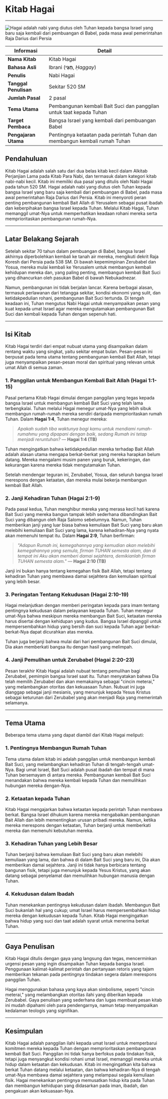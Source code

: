 # Kitab Hagai

---

![Hagai adalah nabi yang diutus oleh Tuhan kepada bangsa Israel yang baru saja kembali dari pembuangan di Babel, pada masa awal pemerintahan Raja Darius dari Persia](data/img/alkitab_kitab_hagai.jpg)

| **Informasi** | **Detail** |
|---|---|
| **Nama Kitab** | Kitab Hagai |
| **Bahasa Asli** | Ibrani (**חַגַּי**, *Ḥaggay*) |
| **Penulis** | Nabi Hagai |
| **Tanggal Penulisan** | Sekitar 520 SM |
| **Jumlah Pasal** | 2 pasal |
| **Tema Utama** | Pembangunan kembali Bait Suci dan panggilan untuk taat kepada Tuhan |
| **Target Pembaca** | Bangsa Israel yang kembali dari pembuangan Babel |
| **Pengajaran Utama** | Pentingnya ketaatan pada perintah Tuhan dan membangun kembali rumah Tuhan |

## Pendahuluan

Kitab Hagai adalah salah satu dari dua belas kitab kecil dalam Alkitab Perjanjian Lama pada Kitab Para Nabi, dan termasuk dalam kategori kitab nabi-nabi kecil. Kitab ini memiliki dua pasal yang ditulis oleh Nabi Hagai pada tahun 520 SM. Hagai adalah nabi yang diutus oleh Tuhan kepada bangsa Israel yang baru saja kembali dari pembuangan di Babel, pada masa awal pemerintahan Raja Darius dari Persia. Kitab ini menyoroti peran penting pembangunan kembali Bait Allah di Yerusalem sebagai pusat ibadah dan keberpihakan bangsa Israel kepada Tuhan. Melalui Kitab Hagai, Tuhan memanggil umat-Nya untuk memperhatikan keadaan rohani mereka serta memprioritaskan pembangunan rumah-Nya.

---

## Latar Belakang Sejarah

Setelah sekitar 70 tahun dalam pembuangan di Babel, bangsa Israel akhirnya diperbolehkan kembali ke tanah air mereka, mengikuti dekrit Raja Koresh dari Persia pada 538 SM. Di bawah kepemimpinan Zerubabel dan Yosua, mereka mulai kembali ke Yerusalem untuk membangun kembali kehidupan mereka dan, yang paling penting, membangun kembali Bait Suci yang dihancurkan oleh pasukan Babel di bawah Nebukadnezar.

Namun, pembangunan ini tidak berjalan lancar. Karena berbagai alasan, termasuk perlawanan dari tetangga sekitar, kondisi ekonomi yang sulit, dan ketidakpedulian rohani, pembangunan Bait Suci tertunda. Di tengah keadaan ini, Tuhan mengutus Nabi Hagai untuk menyampaikan pesan yang kuat kepada umat Israel agar mereka mengutamakan pembangunan Bait Suci dan kembali kepada Tuhan dengan sepenuh hati.

---

## Isi Kitab

Kitab Hagai terdiri dari empat nubuat utama yang disampaikan dalam rentang waktu yang singkat, yaitu sekitar empat bulan. Pesan-pesan ini berpusat pada tema utama tentang pembangunan kembali Bait Allah, tetapi juga menyampaikan pesan-pesan moral dan spiritual yang relevan untuk umat Allah di semua zaman.

### 1. Panggilan untuk Membangun Kembali Bait Allah (Hagai 1:1-15)

Pasal pertama Kitab Hagai dimulai dengan panggilan yang tegas kepada bangsa Israel untuk membangun kembali Bait Suci yang telah lama terbengkalai. Tuhan melalui Hagai menegur umat-Nya yang lebih sibuk membangun rumah-rumah mereka sendiri daripada memprioritaskan rumah Tuhan. Dalam **Hagai 1:4**, Tuhan menegur mereka:

> *Apakah sudah tiba waktunya bagi kamu untuk mendiami rumah-rumahmu yang dipapani dengan baik, sedang Rumah ini tetap menjadi reruntuhan?*
> — **Hagai 1:4 (TB)**

Tuhan mengingatkan bahwa ketidakpedulian mereka terhadap Bait Allah adalah alasan utama mengapa berkat-berkat yang mereka harapkan belum datang. Mereka mengalami musim panen yang buruk, kekeringan, dan kekurangan karena mereka tidak mengutamakan Tuhan.

Setelah mendengar teguran ini, Zerubabel, Yosua, dan seluruh bangsa Israel merespons dengan ketaatan, dan mereka mulai bekerja membangun kembali Bait Allah.

### 2. Janji Kehadiran Tuhan (Hagai 2:1-9)

Pada pasal kedua, Tuhan menghibur mereka yang merasa kecil hati karena Bait Suci yang mereka bangun tampak lebih sederhana dibandingkan Bait Suci yang dibangun oleh Raja Salomo sebelumnya. Namun, Tuhan memberikan janji yang luar biasa bahwa kemuliaan Bait Suci yang baru akan melebihi kemuliaan Bait Suci yang lama, karena kehadiran-Nya yang nyata akan memenuhi tempat itu. Dalam **Hagai 2:9**, Tuhan berfirman:

> *"Adapun Rumah ini, kemegahannya yang kemudian akan melebihi kemegahannya yang semula, firman TUHAN semesta alam, dan di tempat ini Aku akan memberi damai sejahtera, demikianlah firman TUHAN semesta alam."*
> — **Hagai 2:10 (TB)**

Janji ini bukan hanya tentang kemegahan fisik Bait Allah, tetapi tentang kehadiran Tuhan yang membawa damai sejahtera dan kemuliaan spiritual yang lebih besar.

### 3. Peringatan Tentang Kekudusan (Hagai 2:10-19)

Hagai melanjutkan dengan memberi peringatan kepada para imam tentang pentingnya kekudusan dalam pelayanan kepada Tuhan. Tuhan menegur umat-Nya bahwa meskipun mereka membangun Bait Suci, ketaatan mereka harus disertai dengan kehidupan yang kudus. Bangsa Israel dipanggil untuk mempersembahkan hidup yang bersih dan suci kepada Tuhan agar berkat-berkat-Nya dapat dicurahkan atas mereka.

Tuhan juga berjanji bahwa mulai dari hari pembangunan Bait Suci dimulai, Dia akan memberkati bangsa itu dengan hasil yang melimpah.

### 4. Janji Pemulihan untuk Zerubabel (Hagai 2:20-23)

Pesan terakhir Kitab Hagai adalah nubuat tentang pemulihan bagi Zerubabel, pemimpin bangsa Israel saat itu. Tuhan menyatakan bahwa Dia telah memilih Zerubabel dan akan memakainya sebagai "cincin meterai," yang melambangkan otoritas dan kekuasaan Tuhan. Nubuat ini juga dianggap sebagai janji mesianis, yang menunjuk kepada Yesus Kristus sebagai keturunan dari Zerubabel yang akan menjadi Raja yang memerintah selamanya.

---

## Tema Utama

Beberapa tema utama yang dapat diambil dari Kitab Hagai meliputi:

### 1. Pentingnya Membangun Rumah Tuhan

Tema utama dalam kitab ini adalah panggilan untuk membangun kembali Bait Suci, yang melambangkan kehadiran Tuhan di tengah-tengah umat-Nya. Bagi umat Israel, Bait Suci adalah pusat ibadah dan tempat di mana Tuhan bersemayam di antara mereka. Pembangunan kembali Bait Suci menandakan bahwa mereka kembali kepada Tuhan dan memulihkan hubungan mereka dengan-Nya.

### 2. Ketaatan kepada Tuhan

Kitab Hagai mengajarkan bahwa ketaatan kepada perintah Tuhan membawa berkat. Bangsa Israel dihukum karena mereka mengabaikan pembangunan Bait Allah dan lebih mementingkan urusan pribadi mereka. Namun, ketika mereka merespons dengan ketaatan, Tuhan berjanji untuk memberkati mereka dan memenuhi kebutuhan mereka.

### 3. Kehadiran Tuhan yang Lebih Besar

Tuhan berjanji bahwa kemuliaan Bait Suci yang baru akan melebihi kemuliaan yang lama, dan bahwa di dalam Bait Suci yang baru ini, Dia akan memberikan damai sejahtera. Janji ini tidak hanya berbicara tentang bangunan fisik, tetapi juga menunjuk kepada Yesus Kristus, yang akan datang sebagai penyelamat dan memulihkan hubungan manusia dengan Tuhan.

### 4. Kekudusan dalam Ibadah

Tuhan menekankan pentingnya kekudusan dalam ibadah. Membangun Bait Suci bukanlah hal yang cukup; umat Israel harus mempersembahkan hidup mereka dengan kekudusan kepada Tuhan. Kitab Hagai mengingatkan bahwa hidup yang suci dan taat adalah syarat untuk menerima berkat Tuhan.

---

## Gaya Penulisan

Kitab Hagai ditulis dengan gaya yang langsung dan tegas, mencerminkan urgensi pesan yang ingin disampaikan Tuhan kepada bangsa Israel. Penggunaan kalimat-kalimat perintah dan pertanyaan retoris yang tajam memberikan tekanan pada pentingnya tindakan segera dalam merespons panggilan Tuhan.

Hagai menggunakan bahasa yang kaya akan simbolisme, seperti "cincin meterai," yang melambangkan otoritas ilahi yang diberikan kepada Zerubabel. Gaya penulisan yang sederhana dan lugas membuat pesan kitab ini mudah dipahami oleh para pendengarnya, namun tetap menyampaikan kedalaman teologis yang signifikan.

---

## Kesimpulan

Kitab Hagai adalah panggilan ilahi kepada umat Israel untuk memperbarui komitmen mereka kepada Tuhan dengan memprioritaskan pembangunan kembali Bait Suci. Panggilan ini tidak hanya berfokus pada tindakan fisik, tetapi juga menyangkut kondisi rohani umat Israel, memanggil mereka untuk hidup dalam ketaatan dan kekudusan. Kitab ini mengingatkan kita bahwa berkat Tuhan datang melalui ketaatan, dan bahwa kehadiran-Nya di tengah umat-Nya membawa damai sejahtera yang melampaui segala kemuliaan fisik. Hagai menekankan pentingnya memusatkan hidup kita pada Tuhan dan membangun kehidupan yang didasarkan pada iman, ibadah, dan pengakuan akan kekuasaan-Nya.